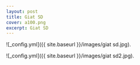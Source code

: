 ```yaml
---
layout: post
title: Giat SD
cover: a100.png
excerpt: Giat SD
---
```


![_config.yml]({{ site.baseurl }}/images/giat sd.jpg).

![_config.yml]({{ site.baseurl }}/images/giat sd2.jpg).
